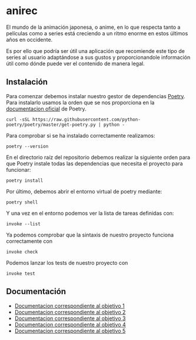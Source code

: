 # anirec

El mundo de la animación japonesa, o anime, en lo que respecta tanto a películas como a series está creciendo a un ritmo enorme en estos últimos años en occidente.

Es por ello que podría ser útil una aplicación que recomiende este tipo de series al usuario adaptándose a sus gustos y proporcionandole información útil como dónde puede ver el contenido de manera legal.

## Instalación

Para comenzar debemos instalar nuestro gestor de dependencias [Poetry](docs/Objetivo3.md). Para instalarlo usamos la orden que se nos proporciona en la [documentacion oficial](https://python-poetry.org/docs/) de Poetry.

```shell
curl -sSL https://raw.githubusercontent.com/python-poetry/poetry/master/get-poetry.py | python -
```

Para comprobar si se ha instalado correctamente realizamos:

```shell
poetry --version
```

En el directorio raíz del repositorio debemos realizar la siguiente orden para que Poetry instale todas las dependencias que necesita el proyecto para funcionar:

```shell
poetry install
```

Por último, debemos abrir el entorno virtual de poetry mediante:
```shell
poetry shell
```

Y una vez en el entorno podemos ver la lista de tareas definidas con:
```shell 
invoke --list
```

Ya podemos comprobar que la sintaxis de nuestro proyecto funciona correctamente con 
```shell
invoke check
```

Podemos lanzar los tests de nuestro proyecto con 
```shell
invoke test
```

## Documentación
- [Documentacion correspondiente al objetivo 1](docs/Objetivo1.md)
- [Documentacion correspondiente al objetivo 2](docs/Objetivo2.md)
- [Documentacion correspondiente al objetivo 3](docs/Objetivo3.md)
- [Documentacion correspondiente al objetivo 4](docs/Objetivo4.md)
- [Documentacion correspondiente al objetivo 5](docs/Objetivo5.md)